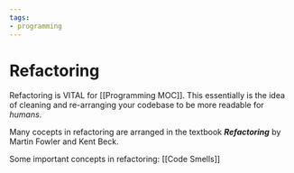 ```yaml
---
tags:
- programming
---
```

# Refactoring

Refactoring is VITAL for [[Programming MOC]]. This essentially is the idea of cleaning and re-arranging your codebase to be more readable for *humans*. 

Many cocepts in refactoring are arranged in the textbook ***Refactoring*** by Martin Fowler and Kent Beck. 


Some important concepts in refactoring:
[[Code Smells]]